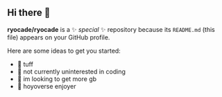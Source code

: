 ## Hi there 👋


**ryocade/ryocade** is a ✨ _special_ ✨ repository because its `README.md` (this file) appears on your GitHub profile.

Here are some ideas to get you started:

- 🔭 tuff
- 🌱 not currently uninterested in coding
- 👯 im looking to get more gb
- 💬 hoyoverse enjoyer

